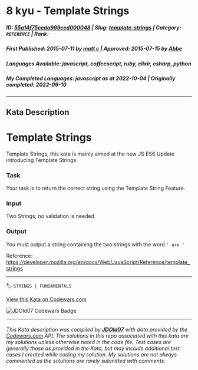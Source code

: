 # 8 kyu - Template Strings

##### **ID**: [55a14f75ceda999ced000048](https://www.codewars.com/kata/55a14f75ceda999ced000048) | **Slug**: [template-strings](https://www.codewars.com/kata/55a14f75ceda999ced000048) | **Category**: `REFERENCE` | **Rank**: <span style="color:white">8 kyu</span>

##### **First Published**: 2015-07-11 ***by*** [matt c](https://www.codewars.com/users/matt%20c) | **Approved**: 2015-07-15 ***by*** [Abbe](https://www.codewars.com/users/Abbe)

##### **Languages Available**: javascript, coffeescript, ruby, elixir, csharp, python

##### **My Completed Languages**: javascript ***as at*** 2022-10-04 | **Originally completed**: 2022-09-10

---

## Kata Description


<h1>Template Strings</h1>

Template Strings, this kata is mainly aimed at the new JS ES6 Update introducing Template Strings



<h3>Task</h3>

Your task is to return the correct string using the Template String Feature.



<h3>Input</h3>

Two Strings, no validation is needed.



<h3>Output</h3>

You must output a string containing the two strings with the word ```' are '```





Reference: https://developer.mozilla.org/en/docs/Web/JavaScript/Reference/template_strings

---


🏷 `STRINGS | FUNDAMENTALS`


[View this Kata on Codewars.com](https://www.codewars.com/kata/55a14f75ceda999ced000048)

![](https://www.codewars.com/users/jdold07/badges/large "JDOld07 Codewars Badge")

---

###### *This Kata description was compiled by [**JDOld07**](https://tpstech.dev) with data provided by the [Codewars.com](https://www.codewars.com) API.  The solutions in this repo associated with this kata are my solutions unless otherwise noted in the code file.  Test cases are generally those as provided in the Kata, but may include additional test cases I created while coding my solution.  My solutions are not always commented as the solutions are rarely submitted with comments.*
